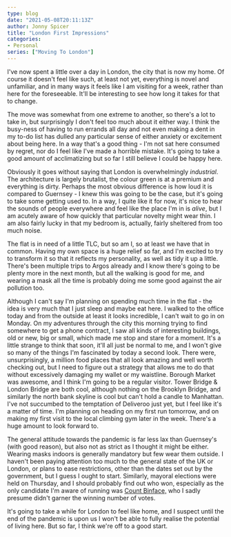 ```yaml
---
type: blog
date: "2021-05-08T20:11:13Z"
author: Jonny Spicer
title: "London First Impressions"
categories:
- Personal
series: ["Moving To London"]
---
```

I've now spent a little over a day in London, the city that is now my home. Of course it doesn't feel like such, at least not yet, everything is novel and unfamiliar, and in many ways it
feels like I am visiting for a week, rather than here for the foreseeable. It'll be interesting to see how long it takes for that to change.

The move was somewhat from one extreme to another, so there's a lot to take in, but surprisingly I don't feel too much about it either way. I think the busy-ness of having to run errands all
day and not even making a dent in my to-do list has dulled any particular sense of either anxiety or excitement about being here. In a way that's a good thing - I'm not sat here consumed by
regret, nor do I feel like I've made a horrible mistake. It's going to take a good amount of acclimatizing but so far I still believe I could be happy here.

Obviously it goes without saying that London is overwhelmingly *industrial*. The architecture is largely brutalist, the colour green is at a premium and everything is dirty. Perhaps the
most obvious difference is how loud it is compared to Guernsey - I knew this was going to be the case, but it's going to take some getting used to. In a way, I quite like it for now, it's
nice to hear the sounds of people everywhere and feel like the place I'm in is *alive*, but I am acutely aware of how quickly that particular novelty might wear thin. I am also fairly lucky
in that my bedroom is, actually, fairly sheltered from too much noise.

The flat is in need of a little TLC, but so am I, so at least we have that in common. Having my own space is a huge relief so far, and I'm excited to try to transform it so that it reflects
my personality, as well as tidy it up a little. There's been multiple trips to Argos already and I know there's going to be plenty more in the next month, but all the walking is good for me,
and wearing a mask all the time is probably doing me some good against the air pollution too.

Although I can't say I'm planning on spending much time in the flat - the idea is very much that I just sleep and maybe eat here. I walked to the office today and from the outside at least it
looks incredible, I can't wait to go in on Monday. On my adventures through the city this morning trying to find somewhere to get a phone contract, I saw all kinds of interesting buildings,
old or new, big or small, which made me stop and stare for a moment. It's a little strange to think that soon, it'll all just be normal to me, and I won't give so many of the things I'm
fascinated by today a second look. There were, unsurprisingly, a million food places that all look amazing and well worth checking out, but I need to figure out a strategy that allows me to
do that without excessively damaging my wallet or my waistline. Borough Market was awesome, and I think I'm going to be a regular visitor. Tower Bridge & London Bridge are both cool, although
nothing on the Brooklyn Bridge, and similarly the north bank skyline is cool but can't hold a candle to Manhattan. I've not succumbed to the temptation of Deliveroo just yet, but I feel like
it's a matter of time. I'm planning on heading on my first run tomorrow, and on making my first visit to the local climbing gym later in the week. There's a huge amount to look forward to.

The general attitude towards the pandemic is far less lax than Guernsey's (with good reason), but also not as strict as I thought it might be either. Wearing masks indoors is generally mandatory
but few wear them outside. I haven't been paying attention too much to the general state of the UK or London, or plans to ease restrictions, other than the dates set out by the government, but
I guess I ought to start. Similarly, mayoral elections were held on Thursday, and I should probably find out who won, especially as the only candidate I'm aware of running was [Count Binface,](https://www.countbinface.com/) who I sadly presume didn't garner the winning number of votes.

It's going to take a while for London to feel like home, and I suspect until the end of the pandemic is upon us I won't be able to fully realise the potential of living here. But so far, I
think we're off to a good start.
